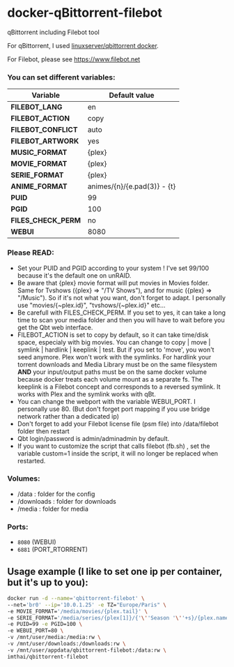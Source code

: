 # docker-qBittorrent-filebot
qBittorrent including Filebot tool

For qBittorrent, I used [linuxserver/qbittorrent docker](https://hub.docker.com/r/linuxserver/qbittorrent).

For Filebot, please see https://www.filebot.net


### You can set different variables:

| Variable |  Default value |
| -------- |  ------------- |
| **FILEBOT_LANG** | en
| **FILEBOT_ACTION** | copy
| **FILEBOT_CONFLICT** | auto
| **FILEBOT_ARTWORK** | yes
| **MUSIC_FORMAT** | {plex}
| **MOVIE_FORMAT** | {plex}
| **SERIE_FORMAT** | {plex}
| **ANIME_FORMAT** | animes/{n}/{e.pad(3)} - {t}
| **PUID** | 99
| **PGID** | 100
| **FILES_CHECK_PERM** | no
| **WEBUI** | 8080

### Please READ:
* Set your PUID and PGID according to your system ! I've set 99/100 because it's the default one on unRAID.
* Be aware that {plex} movie format will put movies in Movies folder. Same for Tvshows ({plex} => "/TV Shows"), and for music ({plex} => "/Music"). So if it's not what you want, don't forget to adapt. I personally use "movies/{~plex.id}", "tvshows/{~plex.id}" etc...
* Be carefull with FILES_CHECK_PERM. If you set to yes, it can take a long time to scan your media folder and then you will have to wait before you get the Qbt web interface.
* FILEBOT_ACTION is set to copy by default, so it can take time/disk space, especialy with big movies. You can change to copy | move | symlink | hardlink | keeplink | test. But if you set to 'move', you won't seed anymore. Plex won't work with the symlinks. For hardlink your torrent downloads and Media Library must be on the same filesystem **AND** your input/output paths must be on the same docker volume because docker treats each volume mount as a separate fs. The keeplink is a Filebot concept and corresponds to a reversed symlink. It works with Plex and the symlink works with qBt.  
* You can change the webport with the variable WEBUI_PORT. I personally use 80. (But don't forget port mapping if you use bridge network rather than a dedicated ip)
* Don't forget to add your Filebot license file (psm file) into /data/filebot folder then restart
* Qbt login/password is admin/adminadmin by default.
* If you want to customize the script that calls filebot (fb.sh) , set the variable custom=1 inside the script, it will no longer be replaced when restarted.

### Volumes:

- /data : folder for the config
- /downloads : folder for downloads
- /media : folder for media

### Ports:

 - `8080` (WEBUI)
 - `6881` (PORT_RTORRENT)

## Usage example (I like to set one ip per container, but it's up to you):
```sh
docker run -d --name='qbittorrent-filebot' \
--net='br0' --ip='10.0.1.25' -e TZ="Europe/Paris" \
-e MOVIE_FORMAT='/media/movies/{plex.tail}' \
-e SERIE_FORMAT='/media/series/{plex[1]}/{'\''Season '\''+s}/{plex.name}' \
-e PUID=99 -e PGID=100 \
-e WEBUI_PORT=80 \
-v /mnt/user/media:/media:rw \
-v /mnt/user/downloads:/downloads:rw \
-v /mnt/user/appdata/qbittorrent-filebot:/data:rw \
imthai/qbittorrent-filebot
```


